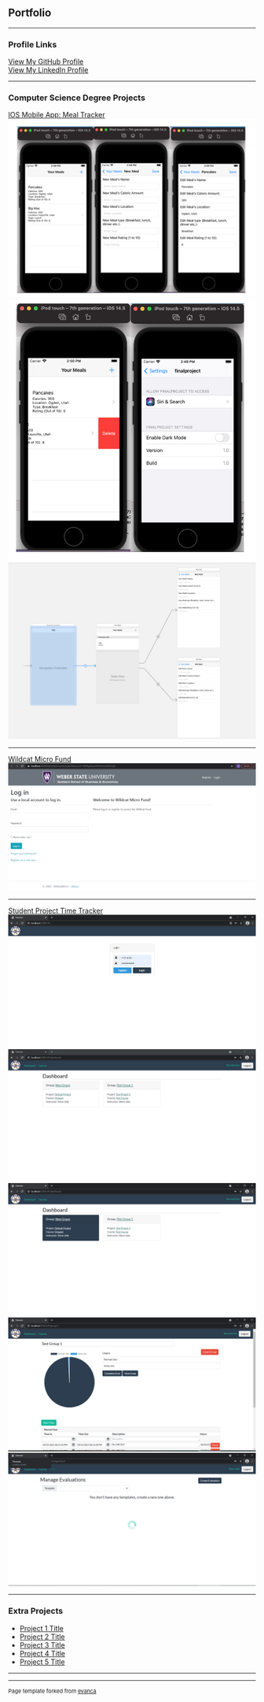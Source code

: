 ## Portfolio

---

### Profile Links
  <a href="https://github.com/JacobGonzales" class="view">View My GitHub Profile</a>
  <br>
  <a href="https://www.linkedin.com/in/jacob-gonzales-75981a1b5/" class="view">View My LinkedIn Profile</a>
  <br>
  
---

### Computer Science Degree Projects

[IOS Mobile App: Meal Tracker](https://jacobgonzales.github.io/MobileIOS-MealTracker/)
<img src="images/FinalProjectCS3260/FinalProject3Screen3260.png?raw=true"/>
<img src="images/FinalProjectCS3260/FinalProject2Screen3260.png?raw=true"/>
<img src="images/FinalProjectCS3260/FinalProjectStoryBoard3260.png?raw=true"/>


---
[Wildcat Micro Fund](https://github.com/JacobGonzales/WildCatMicroFund)
<img src="images//WildcatMicroFund/WildCatMicroFundLogin.PNG?raw=true"/>

---
[Student Project Time Tracker](https://github.com/JacobGonzales/timetracker)
<img src="images/CS4450/CS4550LoginScreen.PNG?raw=true"/>
<img src="images/CS4450/CS4450Dashboard.PNG?raw=true"/>
<img src="images/CS4450/CS4450Dashboard2.PNG?raw=true"/>
<img src="images/CS4450/CS4450Group.PNG?raw=true"/>
<img src="images/CS4450/CS4550Eval.PNG?raw=true"/>

---

### Extra Projects

- [Project 1 Title](http://example.com/)
- [Project 2 Title](http://example.com/)
- [Project 3 Title](http://example.com/)
- [Project 4 Title](http://example.com/)
- [Project 5 Title](http://example.com/)

---




---
<p style="font-size:11px">Page template forked from <a href="https://github.com/evanca/quick-portfolio">evanca</a></p>
<!-- Remove above link if you don't want to attibute -->
